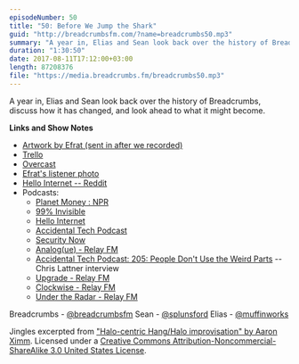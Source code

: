 ```yaml
---
episodeNumber: 50
title: "50: Before We Jump the Shark"
guid: "http://breadcrumbsfm.com/?name=breadcrumbs50.mp3"
summary: "A year in, Elias and Sean look back over the history of Breadcrumbs, discuss how it has changed, and look ahead to what it might become."
duration: "1:30:50"
date: 2017-08-11T17:12:00+03:00
length: 87208376
file: "https://media.breadcrumbs.fm/breadcrumbs50.mp3"
---
```

A year in, Elias and Sean look back over the history of Breadcrumbs, discuss how it has changed, and look ahead to what it might become.

**Links and Show Notes** 
- [Artwork by Efrat (sent in after we recorded)](https://twitter.com/efrataitel/status/893070874861076480)
- [Trello](https://trello.com/)
- [ Overcast](https://itunes.apple.com/us/app/overcast/id888422857?mt=8&uo=4)
- [Efrat's listener photo](https://twitter.com/efrataitel/status/779098727906770944)
- [Hello Internet -- Reddit](https://www.reddit.com/r/hellointernet)
- Podcasts: 
    - [Planet Money : NPR](http://www.npr.org/sections/money/)
    - [99% Invisible](http://99percentinvisible.org/)
    - [Hello Internet](http://www.hellointernet.fm/)
    - [Accidental Tech Podcast](http://atp.fm/)
    - [Security Now](https://twit.tv/shows/security-now)
    - [Analog(ue) - Relay FM](https://www.relay.fm/analogue)
    - [Accidental Tech Podcast: 205: People Don't Use the Weird Parts](http://atp.fm/episodes/205) -- Chris Lattner interview
    - [Upgrade - Relay FM](https://www.relay.fm/upgrade)
    - [Clockwise - Relay FM](https://www.relay.fm/clockwise)
    - [Under the Radar - Relay FM](https://www.relay.fm/radar)

Breadcrumbs - [@breadcrumbsfm](https://twitter.com/breadcrumbsfm) Sean - [@splunsford](https://twitter.com/splunsford) Elias - [@muffinworks](https://twitter.com/muffinworks)

Jingles excerpted from [ "Halo-centric Hang/Halo improvisation" by Aaron Ximm](http://freemusicarchive.org/music/aaron_ximm/handpans_and_the_hang/). Licensed under a [Creative Commons Attribution-Noncommercial-ShareAlike 3.0 United States License](http://creativecommons.org/licenses/by-nc-sa/3.0/us/).